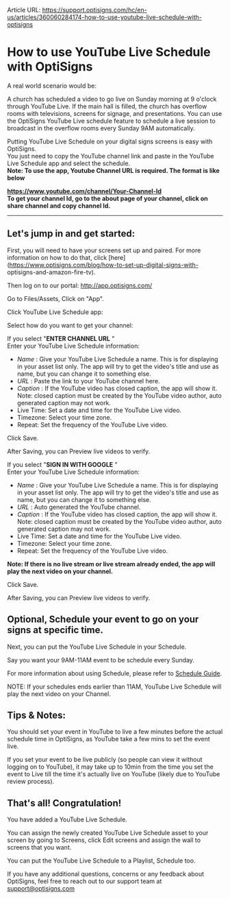 Article URL: https://support.optisigns.com/hc/en-us/articles/360060284174-how-to-use-youtube-live-schedule-with-optisigns

# How to use YouTube Live Schedule with OptiSigns

A real world scenario would be:

A church has scheduled a video to go live on Sunday morning at 9 o'clock
through YouTube Live. If the main hall is filled, the church has overflow
rooms with televisions, screens for signage, and presentations. You can use
the OptiSigns YouTube Live schedule feature to schedule a live session to
broadcast in the overflow rooms every Sunday 9AM automatically.

Putting YouTube Live Schedule on your digital signs screens is easy with
OptiSigns.  
You just need to copy the YouTube channel link and paste in the YouTube Live
Schedule app and select the schedule.  
**Note: To use the app, Youtube Channel URL is required. The format is like
below**

**https://www.youtube.com/channel/Your-Channel-Id  
To get your channel Id, go to the about page of your channel, click on share
channel and copy channel Id.**

****

##

## **Let's jump in and get started:**

First, you will need to have your screens set up and paired. For more
information on how to do that, click
[here](https://www.optisigns.com/blog/how-to-set-up-digital-signs-with-
optisigns-and-amazon-fire-tv).

Then log on to our portal: <http://app.optisigns.com/>

Go to Files/Assets, Click on "App".

Click YouTube Live Schedule app:

Select how do you want to get your channel:  
  
If you select "**ENTER CHANNEL URL** "  
Enter your YouTube Live Schedule information:

  * _Name_ : Give your YouTube Live Schedule a name. This is for displaying in your asset list only. The app will try to get the video's title and use as name, but you can change it to something else.
  * _URL_ : Paste the link to your YouTube channel here.
  * _Caption_ : If the YouTube video has closed caption, the app will show it. Note: closed caption must be created by the YouTube video author, auto generated caption may not work.
  * Live Time: Set a date and time for the YouTube Live video.
  * Timezone: Select your time zone.
  * Repeat: Set the frequency of the YouTube Live video.

Click Save.

After Saving, you can Preview live videos to verify.

If you select "**SIGN IN WITH GOOGLE** "  
Enter your YouTube Live Schedule information:

  * _Name_ : Give your YouTube Live Schedule a name. This is for displaying in your asset list only. The app will try to get the video's title and use as name, but you can change it to something else.
  * _URL_ : Auto generated the YouTube channel.
  * _Caption_ : If the YouTube video has closed caption, the app will show it. Note: closed caption must be created by the YouTube video author, auto generated caption may not work.
  * Live Time: Set a date and time for the YouTube Live video.
  * Timezone: Select your time zone.
  * Repeat: Set the frequency of the YouTube Live video.

**Note: If there is no live stream or live stream already ended, the app will
play the next video on your channel.**

Click Save.

After Saving, you can Preview live videos to verify.

## **Optional, Schedule your event to go on your signs at specific time.**

Next, you can put the YouTube Live Schedule in your Schedule.

Say you want your 9AM-11AM event to be schedule every Sunday.

For more information about using Schedule, please refer to [Schedule
Guide](https://support.optisigns.com/hc/en-us/articles/360016981853).

NOTE: If your schedules ends earlier than 11AM, YouTube Live Schedule will
play the next video on your Channel.

## **Tips & Notes:**

You should set your event in YouTube to live a few minutes before the actual
schedule time in OptiSigns, as YouTube take a few mins to set the event live.

If you set your event to be live publicly (so people can view it without
logging on to YouTube), it may take up to 10min from the time you set the
event to Live till the time it's actually live on YouTube (likely due to
YouTube review process).

## **That's all! Congratulation!**

You have added a YouTube Live Schedule.

You can assign the newly created YouTube Live Schedule asset to your screen by
going to Screens, click Edit screens and assign the wall to screens that you
want.

You can put the YouTube Live Schedule to a Playlist, Schedule too.

If you have any additional questions, concerns or any feedback about
OptiSigns, feel free to reach out to our support team at
[support@optisigns.com](mailto:support@optisigns.com)  

